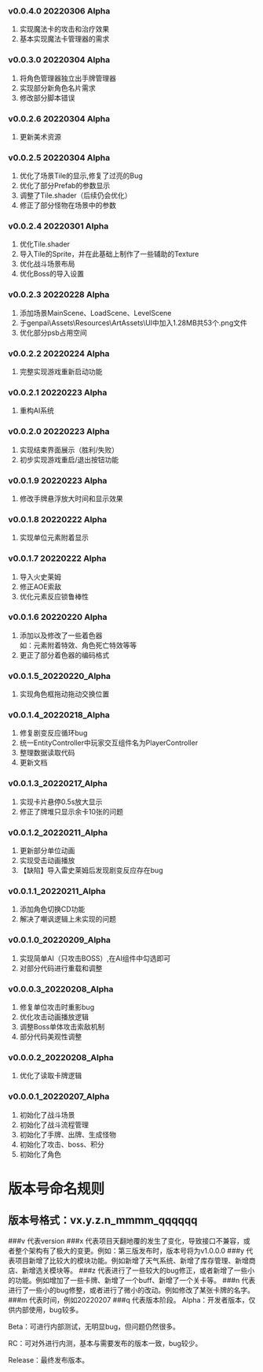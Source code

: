 ### v0.0.4.0 20220306 Alpha

1. 实现魔法卡的攻击和治疗效果
2. 基本实现魔法卡管理器的需求

### v0.0.3.0 20220304 Alpha

1. 将角色管理器独立出手牌管理器
2. 实现部分新角色名片需求
3. 修改部分脚本错误

### v0.0.2.6 20220304 Alpha

1. 更新美术资源

### v0.0.2.5 20220304 Alpha
1. 优化了场景Tile的显示,修复了过亮的Bug  
2. 优化了部分Prefab的参数显示  
3. 调整了Tile.shader（后续仍会优化）  
4. 修正了部分怪物在场景中的参数  

### v0.0.2.4 20220301 Alpha
1. 优化Tile.shader  
2. 导入Tile的Sprite，并在此基础上制作了一些辅助的Texture  
3. 优化战斗场景布局  
4. 优化Boss的导入设置  


### v0.0.2.3 20220228 Alpha

1. 添加场景MainScene、LoadScene、LevelScene  
2. 于genpai\Assets\Resources\ArtAssets\UI中加入1.28MB共53个.png文件
3. 优化部分psb占用空间

### v0.0.2.2 20220224 Alpha

1. 完整实现游戏重新启动功能

### v0.0.2.1 20220223 Alpha

1. 重构AI系统

### v0.0.2.0 20220223 Alpha

1. 实现结束界面展示（胜利/失败）
2. 初步实现游戏重启/退出按钮功能

### v0.0.1.9 20220223 Alpha

1. 修改手牌悬浮放大时间和显示效果

### v0.0.1.8 20220222 Alpha

1. 实现单位元素附着显示

### v0.0.1.7 20220222 Alpha

1. 导入火史莱姆
2. 修正AOE索敌
3. 优化元素反应锁鲁棒性

### v0.0.1.6 20220220 Alpha

1. 添加以及修改了一些着色器    
如：元素附着特效、角色死亡特效等等
2. 更正了部分着色器的编码格式  

### v0.0.1.5_20220220_Alpha

1. 实现角色框拖动拖动交换位置


### v0.0.1.4_20220218_Alpha

1. 修复剧变反应循环bug
2. 统一EntityController中玩家交互组件名为PlayerController
3. 整理数据读取代码
4. 更新文档


### v0.0.1.3_20220217_Alpha

1. 实现卡片悬停0.5s放大显示
2. 修正了牌堆只显示余卡10张的问题


### v0.0.1.2_20220211_Alpha

1. 更新部分单位动画
2. 实现受击动画播放
3. 【缺陷】导入雷史莱姆后发现剧变反应存在bug


### v0.0.1.1_20220211_Alpha

1. 添加角色切换CD功能
2. 解决了嘲讽逻辑上未实现的问题


### v0.0.1.0_20220209_Alpha

1. 实现简单AI（只攻击BOSS）,在AI组件中勾选即可
2. 对部分代码进行重载和调整


### v0.0.0.3_20220208_Alpha

1. 修复单位攻击时重影bug
2. 优化攻击动画播放逻辑
3. 调整Boss单体攻击索敌机制
4. 部分代码美观性调整


### v0.0.0.2_20220208_Alpha

1. 优化了读取卡牌逻辑


### v0.0.0.1_20220207_Alpha

1. 初始化了战斗场景
2. 初始化了战斗流程管理
3. 初始化了手牌、出牌、生成怪物
4. 初始化了攻击、boss、积分
5. 初始化了角色



# 版本号命名规则
## 版本号格式：vx.y.z.n_mmmm_qqqqqq
###v
代表version
###x
代表项目天翻地覆的发生了变化，导致接口不兼容，或者整个架构有了极大的变更。例如：第三版发布时，版本号将为v1.0.0.0
###y
代表项目新增了比较大的模块功能。例如新增了天气系统、新增了库存管理、新增商店、新增选关模块等。
###z
代表进行了一些较大的bug修正，或者新增了一些小的功能。例如增加了一些卡牌、新增了一个buff、新增了一个关卡等。
###n
代表进行了一些小的bug修整，或者进行了微小的改动。例如修改了某张卡牌的名字。
###m
代表时间，例如20220207
###q
代表版本阶段。
Alpha：开发者版本，仅供内部使用，bug较多。

Beta：可进行内部测试，无明显bug，但问题仍然很多。

RC：可对外进行内测，基本与需要发布的版本一致，bug较少。

Release：最终发布版本。
